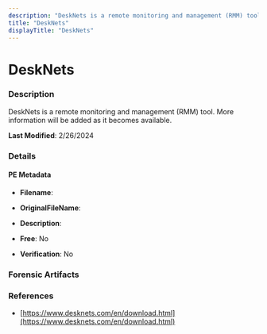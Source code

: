 ```yaml
---
description: "DeskNets is a remote monitoring and management (RMM) tool. More information will be added as it becomes available."
title: "DeskNets"
displayTitle: "DeskNets"
---
```




# DeskNets


### Description

DeskNets is a remote monitoring and management (RMM) tool. More information will be added as it becomes available.



**Last Modified**: 2/26/2024

### Details


#### PE Metadata
- **Filename**: 
- **OriginalFileName**: 
- **Description**: 


- **Free**: No

- **Verification**: No





### Forensic Artifacts







### References
- [https://www.desknets.com/en/download.html](https://www.desknets.com/en/download.html)


